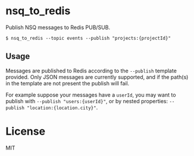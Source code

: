 
# nsq_to_redis

 Publish NSQ messages to Redis PUB/SUB.

```
$ nsq_to_redis --topic events --publish "projects:{projectId}"
```

## Usage

 Messages are published to Redis according to the `--publish` template provided. Only JSON messages are currently supported, and if the path(s) in the template are not present the publish will fail.

 For example suppose your messages have a `userId`, you may want to publish with `--publish "users:{userId}"`, or by nested properties: `--publish "location:{location.city}"`.

# License

 MIT